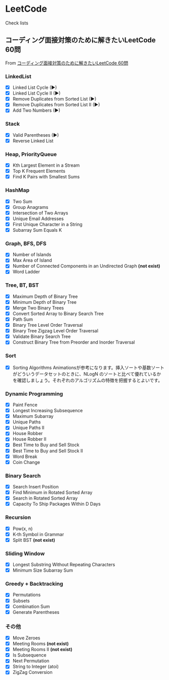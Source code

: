 # LeetCode
Check lists

## コーディング面接対策のために解きたいLeetCode 60問
From [コーディング面接対策のために解きたいLeetCode 60問](https://1kohei1.com/leetcode/)
### LinkedList
- [x] Linked List Cycle (▶)
- [x] Linked List Cycle II (▶)
- [x] Remove Duplicates from Sorted List (▶)
- [x] Remove Duplicates from Sorted List II (▶)
- [x] Add Two Numbers (▶)
### Stack
- [x] Valid Parentheses (▶)
- [x] Reverse Linked List
### Heap, PriorityQueue
- [x]  Kth Largest Element in a Stream
- [x] Top K Frequent Elements
- [x] Find K Pairs with Smallest Sums
### HashMap
- [x] Two Sum
- [x] Group Anagrams
- [x] Intersection of Two Arrays
- [x] Unique Email Addresses
- [x] First Unique Character in a String
- [x] Subarray Sum Equals K
### Graph, BFS, DFS
- [x] Number of Islands
- [x] Max Area of Island
- [x] Number of Connected Components in an Undirected Graph **(not exist)**
- [x] Word Ladder
### Tree, BT, BST
- [x] Maximum Depth of Binary Tree
- [x] Minimum Depth of Binary Tree
- [x] Merge Two Binary Trees
- [x] Convert Sorted Array to Binary Search Tree
- [x] Path Sum
- [x] Binary Tree Level Order Traversal
- [x] Binary Tree Zigzag Level Order Traversal
- [x] Validate Binary Search Tree
- [x] Construct Binary Tree from Preorder and Inorder Traversal
### Sort
- [x] Sorting Algorithms Animationsが参考になります。挿入ソートや基数ソートがどういうデータセットのときに、NLogN のソートと比べて優れているかを確認しましょう。それぞれのアルゴリズムの特徴を把握するとよいです。
### Dynamic Programming
- [x] Paint Fence
- [x] Longest Increasing Subsequence
- [x] Maximum Subarray
- [x] Unique Paths
- [x] Unique Paths II
- [x] House Robber
- [x] House Robber II
- [x] Best Time to Buy and Sell Stock
- [x] Best Time to Buy and Sell Stock II
- [x] Word Break
- [x] Coin Change
### Binary Search
- [x] Search Insert Position
- [x] Find Minimum in Rotated Sorted Array
- [x] Search in Rotated Sorted Array
- [x] Capacity To Ship Packages Within D Days
### Recursion
- [x] Pow(x, n)
- [x] K-th Symbol in Grammar
- [x] Split BST **(not exist)**
### Sliding Window
- [x] Longest Substring Without Repeating Characters
- [x] Minimum Size Subarray Sum
### Greedy + Backtracking
- [x] Permutations
- [x] Subsets
- [x] Combination Sum
- [x] Generate Parentheses
### その他
- [x] Move Zeroes
- [x] Meeting Rooms **(not exist)**
- [x] Meeting Rooms II **(not exist)**
- [x] Is Subsequence
- [x] Next Permutation
- [x] String to Integer (atoi)
- [x] ZigZag Conversion
